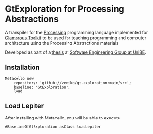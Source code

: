 GtExploration for Processing Abstractions
=========================================
A transpiler for the [Processing](https://processing.org/) programming language implemented for [Glamorous Toolkit](https://gtoolkit.com/) to be used for teaching programming and computer architecture using the [Processing Abstractions](https://github.com/zeniko/processing-abstractions) materials.

Developed as part of a [thesis](https://github.com/zeniko/gyminf-thesis) at [Software Engineering Group at UniBE](https://seg.inf.unibe.ch/).

## Installation

```st
Metacello new
	repository: 'github://zeniko/gt-exploration:main/src';
	baseline: 'GtExploration';
	load
```

## Load Lepiter

After installing with Metacello, you will be able to execute

```
#BaselineOfGtExploration asClass loadLepiter
```
